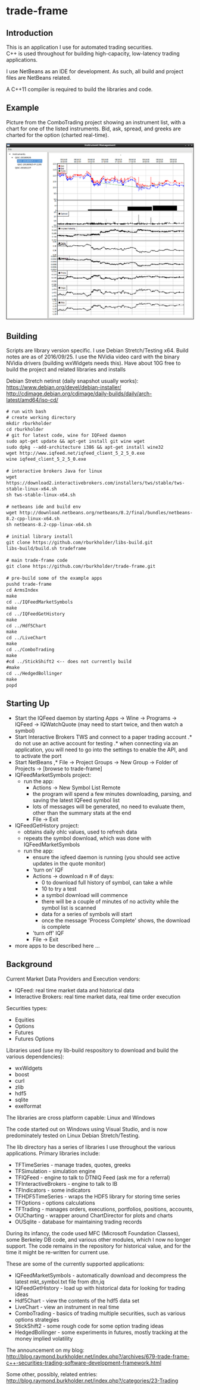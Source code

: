 # trade-frame

## Introduction

This is an application I use for automated trading securities.  
C++ is used throughout for building high-capacity, low-latency trading applications.

I use NetBeans as an IDE for development.  As such, all build and project files are NetBeans related.

A C++11 compiler is required to build the libraries and code.

## Example

Picture from the ComboTrading project showing an instrument list, with a chart for one of the listed instruments.  Bid, ask, spread, and greeks are charted for the option (charted real-time).

![Option Greeks Timeline](notes/pictures/qgc-20180925-c-1195_2018-08-16_12-55-40.png)


## Building

Scripts are library version specific. I use Debian Stretch/Testing x64.  Build notes are as of 2016/09/25.
I use the NVidia video card with the binary NVidia drivers (building wxWidgets needs this).
Have about 10G free to build the project and related libraries and installs

Debian Stretch netinst (daily snapshot usually works): 
https://www.debian.org/devel/debian-installer/
http://cdimage.debian.org/cdimage/daily-builds/daily/arch-latest/amd64/iso-cd/


```
# run with bash
# create working directory
mkdir rburkholder
cd rburkholder
# git for latest code, wine for IQFeed daemon
sudo apt-get update && apt-get install git wine wget
sudo dpkg --add-architecture i386 && apt-get install wine32
wget http://www.iqfeed.net/iqfeed_client_5_2_5_0.exe
wine iqfeed_client_5_2_5_0.exe

# interactive brokers Java for linux
wget https://download2.interactivebrokers.com/installers/tws/stable/tws-stable-linux-x64.sh
sh tws-stable-linux-x64.sh

# netbeans ide and build env
wget http://download.netbeans.org/netbeans/8.2/final/bundles/netbeans-8.2-cpp-linux-x64.sh
sh netbeans-8.2-cpp-linux-x64.sh

# initial library install
git clone https://github.com/rburkholder/libs-build.git
libs-build/build.sh tradeframe

# main trade-frame code
git clone https://github.com/rburkholder/trade-frame.git

# pre-build some of the example apps
pushd trade-frame
cd ArmsIndex
make
cd ../IQFeedMarketSymbols
make
cd ../IQFeedGetHistory
make
cd ../Hdf5Chart
make
cd ../LiveChart
make
cd ../ComboTrading
make
#cd ../StickShift2 <-- does not currently build
#make
cd ../HedgedBollinger
make
popd

```

## Starting Up

* Start the IQFeed daemon by starting Apps -> Wine -> Programs -> IQFeed -> IQWatchQuote (may need to start twice, and then watch a symbol)
* Start Interactive Brokers TWS and connect to a paper trading account 
.* do not use an active account for testing
.* when connecting via an application, you will need to go into the settings to enable the API, and to activate the port
* Start NetBeans
,* File -> Project Groups -> New Group -> Folder of Projects -> [browse to trade-frame]
* IQFeedMarketSymbols project:
  * run the app:
    * Actions -> New Symbol List Remote
    * the program will spend a few minutes downloading, parsing, and saving the latest IQFeed symbol list
    * lots of messages will be generated, no need to evaluate them, other than the summary stats at the end
    * File -> Exit
* IQFeedGetHistory project:
  * obtains daily ohlc values, used to refresh data
  * repeats the symbol download, which was done with IQFeedMarketSymbols 
  * run the app:
    * ensure the iqfeed daemon is running (you should see active updates in the quote monitor)
    * 'turn on' IQF
    * Actions -> download n # of days:
      * 0 to download full history of symbol, can take a while
      * 10 to try a test
      * a symbol download will commence
      * there will be a couple of minutes of no activity while the symbol list is scanned
      * data for a series of symbols will start
      * once the message 'Process Complete' shows, the download is complete
    * 'turn off' IQF
    * File -> Exit 
* more apps to be described here ...

## Background

Current Market Data Providers and Execution vendors:

* IQFeed: real time market data and historical data
* Interactive Brokers:  real time market data, real time order execution

Securities types:

* Equities
* Options
* Futures
* Futures Options

Libraries used (use my lib-build respository to download and build the various dependencies):

* wxWidgets
* boost
* curl
* zlib
* hdf5
* sqlite
* exelformat

The libraries are cross platform capable: Linux and Windows

The code started out on Windows using Visual Studio, and is now predominately tested on Linux Debian Stretch/Testing.

The lib directory has a series of libraries I use throughout the various applications.  Primary libraries include:

* TFTimeSeries - manage trades, quotes, greeks
* TFSimulation - simulation engine
* TFIQFeed - engine to talk to DTNIQ Feed (ask me for a referral)
* TFInteractiveBrokers - engine to talk to IB
* TFIndicators - some indicators
* TFHDF5TimeSeries - wraps the HDF5 library for storing time series
* TFOptions - options calculations
* TFTrading - manages orders, executions, portfolios, positions, accounts, 
* OUCharting - wrapper around ChartDirector for plots and charts
* OUSqlite - database for maintaining trading records

During its infancy, the code used MFC (Microsoft Foundation Classes), some Berkeley DB code, and various other modules, 
which I now no longer support.  The code remains in the repository for historical value, and for the time it might be 
re-written for current use.

These are some of the currently supported applications:

* IQFeedMarketSymbols - automatically download and decompress the latest mkt_symbol.txt file from dtn,iq
* IQFeedGetHistory - load up with historical data for looking for trading ideas
* Hdf5Chart - view the contents of the hdf5 data set
* LiveChart - view an instrument in real time
* ComboTrading - basics of trading multiple securities, such as various options strategies
* StickShift2 - some rough code for some option trading ideas
* HedgedBollinger - some experiments in futures, mostly tracking at the money implied volatility

The announcement on my blog:  http://blog.raymond.burkholder.net/index.php?/archives/679-trade-frame-c++-securities-trading-software-development-framework.html

Some other, possibly, related entries:  http://blog.raymond.burkholder.net/index.php?/categories/23-Trading

